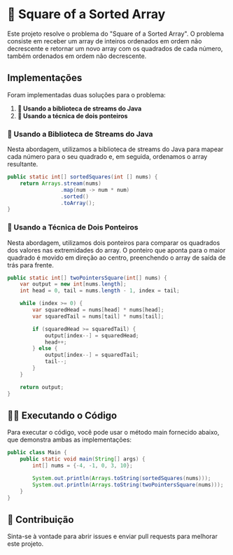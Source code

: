 # 📐 Square of a Sorted Array

Este projeto resolve o problema do "Square of a Sorted Array". O problema consiste em receber um array de inteiros ordenados em ordem não decrescente e retornar um novo array com os quadrados de cada número, também ordenados em ordem não decrescente.

## Implementações

Foram implementadas duas soluções para o problema:

1. **🚀 Usando a biblioteca de streams do Java**
2. **🔄 Usando a técnica de dois ponteiros**

### 🚀 Usando a Biblioteca de Streams do Java

Nesta abordagem, utilizamos a biblioteca de streams do Java para mapear cada número para o seu quadrado e, em seguida, ordenamos o array resultante.

```java
public static int[] sortedSquares(int [] nums) {
    return Arrays.stream(nums)
                 .map(num -> num * num)
                 .sorted()
                 .toArray();
}
```

### 🔄 Usando a Técnica de Dois Ponteiros
Nesta abordagem, utilizamos dois ponteiros para comparar os quadrados dos valores nas extremidades do array. O ponteiro que aponta para o maior quadrado é movido em direção ao centro, preenchendo o array de saída de trás para frente.

```java
public static int[] twoPointersSquare(int[] nums) {
    var output = new int[nums.length];
    int head = 0, tail = nums.length - 1, index = tail;

    while (index >= 0) {
        var squaredHead = nums[head] * nums[head];
        var squaredTail = nums[tail] * nums[tail];

        if (squaredHead >= squaredTail) {
            output[index--] = squaredHead;
            head++;
        } else {
            output[index--] = squaredTail;
            tail--;
        }
    }

    return output;
}
```

## 🏃‍♂️ Executando o Código
Para executar o código, você pode usar o método main fornecido abaixo, que demonstra ambas as implementações:

```java
public class Main {
    public static void main(String[] args) {
        int[] nums = {-4, -1, 0, 3, 10};

        System.out.println(Arrays.toString(sortedSquares(nums)));
        System.out.println(Arrays.toString(twoPointersSquare(nums)));
    }
}
```

## 🤝 Contribuição
Sinta-se à vontade para abrir issues e enviar pull requests para melhorar este projeto.

